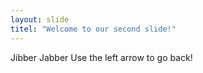 ```yaml
---
layout: slide
titel: "Welcome to our second slide!"
---
```

Jibber Jabber
Use the left arrow to go back!
